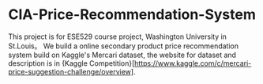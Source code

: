 # CIA-Price-Recommendation-System
This project is for ESE529 course project, Washington University in St.Louis。  We build a online secondary product price recommendation system build on Kaggle's Mercari dataset, the website for dataset and description is in {Kaggle Competition}[https://www.kaggle.com/c/mercari-price-suggestion-challenge/overview].

